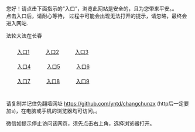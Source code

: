 您好！请点击下面指示的“入口”，浏览此网站是安全的，且为您带来平安。。 <br/>
点击入口后，请耐心等待， 过程中可能会出现无法打开的提示，请忽略，最终会进入网站. </br>

法轮大法在长春<br/>
<div style="padding:10px"><a style="margin:20px" target="_blank" href="https://d84j85wir78fl.cloudfront.net/2Qpsp?ioclyjp" id="ccLink1" rel="nofollow">入口1</a> <a target="_blank" style="margin:20px" href="https://d2vcl8t954kp9p.cloudfront.net/2Qpsp?loajkgyt" id="ccLink2" rel="nofollow">入口2</a> <a style="margin:20px" target="_blank" href="https://dqws7pjc1hsqn.cloudfront.net/2Qpsp?sxdkblf" id="ccLink3" rel="nofollow">入口3</a></div>

<div style="padding:10px" ><a style="margin:20px" target="_blank" href="https://d84j85wir78fl.cloudfront.net/2Qpsp?ioclyjp" id="ccLink4" rel="nofollow">入口4</a> <a style="margin:20px" href="https://d2vcl8t954kp9p.cloudfront.net/2Qpsp?loajkgyt" target="_blank" id="ccLink5" rel="nofollow">入口5</a> <a style="margin:20px" href="https://dqws7pjc1hsqn.cloudfront.net/2Qpsp?sxdkblf" target="_blank" id="ccLink6" rel="nofollow">入口6</a></div>

<div style="padding:10px"><a style="margin:20px" target="_blank" href="https://d84j85wir78fl.cloudfront.net/2Qpsp?ioclyjp" id="ccLink7" rel="nofollow">入口7</a> <a style="margin:20px" href="https://d2vcl8t954kp9p.cloudfront.net/2Qpsp?loajkgyt" target="_blank" id="ccLink8" rel="nofollow">入口8</a> <a style="margin:20px" target="_blank" href="https://dqws7pjc1hsqn.cloudfront.net/2Qpsp?sxdkblf" id="ccLink9" rel="nofollow">入口9</a></div>

<br/>



请复制并记住免翻墙网址 https://github.com/yntd/changchunzx (http后一定要加s)，在电脑或手机的浏览器均可访问。。<br/>

微信如提示停止访问该网页，须先点击右上角，选择浏览器打开。
